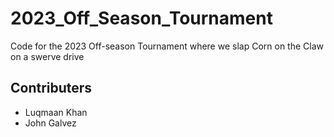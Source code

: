 # 2023_Off_Season_Tournament

Code for the 2023 Off-season Tournament where we slap Corn on the Claw on a swerve drive 

## Contributers
* Luqmaan Khan
* John Galvez
